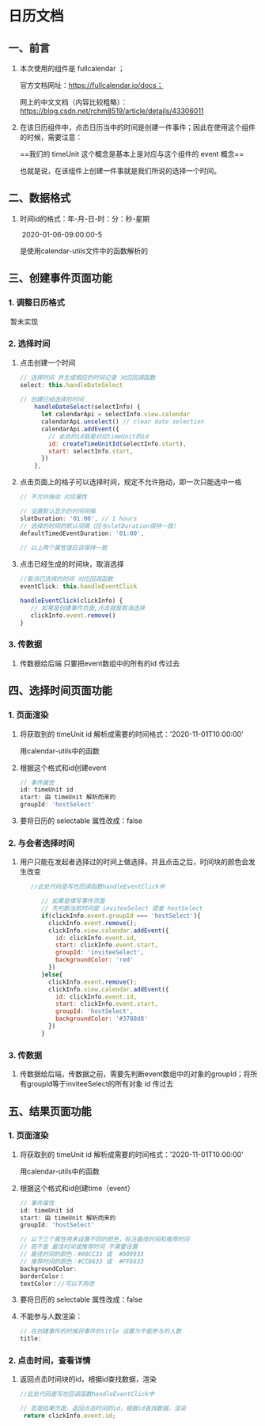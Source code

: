 # 日历文档

## 一、前言

1. 本次使用的组件是 fullcalendar ；

   官方文档网址：https://fullcalendar.io/docs；

   网上的中文文档（内容比较粗略）：https://blog.csdn.net/rchm8519/article/details/43306011

2. 在该日历组件中，点击日历当中的时间是创建一件事件；因此在使用这个组件的时候，需要注意：

   ==我们的 timeUnit 这个概念是基本上是对应与这个组件的 event 概念==

   也就是说，在该组件上创建一件事就是我们所说的选择一个时间。



## 二、数据格式

1. 时间id的格式：年-月-日-时：分：秒-星期   

   ​									2020-01-06-09:00:00-5 

   是使用calendar-utils文件中的函数解析的



## 三、创建事件页面功能

### 1. 调整日历格式

​	暂未实现

### 2. 选择时间

1. 点击创建一个时间

   ```js
   // 选择时间 并生成相应的时间记录 对应回调函数
   select: this.handleDateSelect
       
   // 创建已经选择的时间
       handleDateSelect(selectInfo) {
         let calendarApi = selectInfo.view.calendar
         calendarApi.unselect() // clear date selection
         calendarApi.addEvent({
           // 此处的id就是对应timeUnit的id
           id: createTimeUnitId(selectInfo.start),
           start: selectInfo.start,
         })
       },
   ```

2. 点击页面上的格子可以选择时间，规定不允许拖动，即一次只能选中一格

   ```js
   // 不允许拖动 对应属性
   
   // 设置默认显示的时间间隔
   slotDuration: '01:00', // 1 hours
   // 选择的时间的默认间隔（应与slotDuration保持一致）
   defaultTimedEventDuration: '01:00',
       
   // 以上两个属性值应该保持一致
   ```

3. 点击已经生成的时间块，取消选择

   ```js
   //取消已选择的时间 对应回调函数
   eventClick: this.handleEventClick
   
   handleEventClick(clickInfo) {
      // 如果是创建事件页面,点击就是取消选择
      clickInfo.event.remove()
   }
   ```

### 3. 传数据

1. 传数据给后端 只要把event数组中的所有的id 传过去



## 四、选择时间页面功能

### 1. 页面渲染

1. 将获取到的 timeUnit id 解析成需要的时间格式：'2020-11-01T10:00:00'

   用calendar-utils中的函数

2. 根据这个格式和id创建event

   ```js
   // 事件属性
   id: timeUnit id
   start: 由 timeUnit 解析而来的
   groupId: 'hostSelect'
   ```

3. 要将日历的 selectable 属性改成：false

### 2. 与会者选择时间

1. 用户只能在发起者选择过的时间上做选择，并且点击之后，时间块的颜色会发生改变

   ```js
   	  //此处代码是写在回调函数handleEventClick中
   
         // 如果是填写事件页面
         // 先判断当前时间是 inviteeSelect 或者 hostSelect
         if(clickInfo.event.groupId === 'hostSelect'){
           clickInfo.event.remove();
           clickInfo.view.calendar.addEvent({
             id: clickInfo.event.id,
             start: clickInfo.event.start,
             groupId: 'inviteeSelect',
             backgroundColor: 'red'
           })
         }else{
           clickInfo.event.remove();
           clickInfo.view.calendar.addEvent({
             id: clickInfo.event.id,
             start: clickInfo.event.start,
             groupId: 'hostSelect',
             backgroundColor: '#3788d8'
           })
         }
   ```

### 3. 传数据

1. 传数据给后端，传数据之前，需要先判断event数组中的对象的groupId；将所有groupId等于inviteeSelect的所有对象 id 传过去



## 五、结果页面功能

### 1. 页面渲染

1. 将获取到的 timeUnit id 解析成需要的时间格式：'2020-11-01T10:00:00'

   用calendar-utils中的函数

2. 根据这个格式和id创建time（event）

   ```js
   // 事件属性
   id: timeUnit id
   start: 由 timeUnit 解析而来的
   groupId: 'hostSelect'
   
   // 以下三个属性用来设置不同的颜色，标注最佳时间和推荐时间
   // 若不是 最佳时间或推荐时间 不需要设置
   // 最佳时间的颜色：#00CC33 或  #009933
   // 推荐时间的颜色：#CC6633 或  #FF6633
   backgroundColor: 
   borderColor：
   textColor：//可以不用改
   ```

3. 要将日历的 selectable 属性改成：false

4. 不能参与人数渲染：

   ```js
   // 在创建事件的时候将事件的title 设置为不能参与的人数
   title: 
   ```

### 2. 点击时间，查看详情

1. 返回点击时间块的id，根据id查找数据，渲染

   ```js
   //此处代码是写在回调函数handleEventClick中
   
   // 若是结果页面，返回点击时间的id，根据id查找数据，渲染
    return clickInfo.event.id;
   ```

   